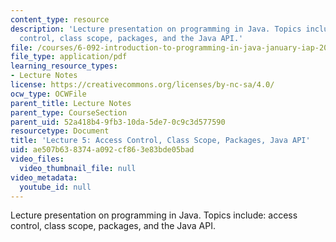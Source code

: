 ```yaml
---
content_type: resource
description: 'Lecture presentation on programming in Java. Topics include: access
  control, class scope, packages, and the Java API.'
file: /courses/6-092-introduction-to-programming-in-java-january-iap-2010/ae507b638374a092cf863e83bde05bad_MIT6_092IAP10_lec05.pdf
file_type: application/pdf
learning_resource_types:
- Lecture Notes
license: https://creativecommons.org/licenses/by-nc-sa/4.0/
ocw_type: OCWFile
parent_title: Lecture Notes
parent_type: CourseSection
parent_uid: 52a418b4-9fb3-10da-5de7-0c9c3d577590
resourcetype: Document
title: 'Lecture 5: Access Control, Class Scope, Packages, Java API'
uid: ae507b63-8374-a092-cf86-3e83bde05bad
video_files:
  video_thumbnail_file: null
video_metadata:
  youtube_id: null
---
```

Lecture presentation on programming in Java. Topics include: access control, class scope, packages, and the Java API.